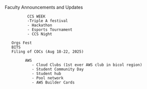 Faculty Announcements and Updates



              CCS WEEK
              -Triple A festival
              - Hackathon
              - Esports Tournament 
              - CCS Night

       Orgs Fest
       BITS
       Filing of COCs (Aug 18-22, 2025)

             AWS 
                - Cloud Clubs (1st ever AWS club in bicol region)
                - Student Community Day
                - Student hub
                - Pool network 
                - AWS Builder Cards
